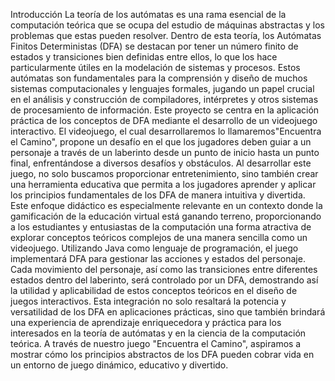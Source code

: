 Introducción
La teoría de los autómatas es una rama esencial de la computación teórica que se ocupa del estudio de máquinas abstractas y los problemas que estas pueden resolver. Dentro de esta teoría, los Autómatas Finitos Deterministas (DFA) se destacan por tener un número finito de estados y transiciones bien definidas entre ellos, lo que los hace particularmente útiles en la modelación de sistemas y procesos. Estos autómatas son fundamentales para la comprensión y diseño de muchos sistemas computacionales y lenguajes formales, jugando un papel crucial en el análisis y construcción de compiladores, intérpretes y otros sistemas de procesamiento de información. Este proyecto se centra en la aplicación práctica de los conceptos de DFA mediante el desarrollo de un videojuego interactivo.
El videojuego, el cual desarrollaremos lo llamaremos"Encuentra el Camino", propone un desafío en el que los jugadores deben guiar a un personaje a través de un laberinto desde un punto de inicio hasta un punto final, enfrentándose a diversos desafíos y obstáculos. Al desarrollar este juego, no solo buscamos proporcionar entretenimiento, sino también crear una herramienta educativa que permita a los jugadores aprender y aplicar los principios fundamentales de los DFA de manera intuitiva y divertida. Este enfoque didáctico es especialmente relevante en un contexto donde la gamificación de la educación virtual está ganando terreno, proporcionando a los estudiantes y entusiastas de la computación una forma atractiva de explorar conceptos teóricos complejos de una manera sencilla como un videojuego.
Utilizando Java como lenguaje de programación, el juego implementará DFA para gestionar las acciones y estados del personaje. Cada movimiento del personaje, así como las transiciones entre diferentes estados dentro del laberinto, será controlado por un DFA, demostrando así la utilidad y aplicabilidad de estos conceptos teóricos en el diseño de juegos interactivos. Esta integración no solo resaltará la potencia y versatilidad de los DFA en aplicaciones prácticas, sino que también brindará una experiencia de aprendizaje enriquecedora y práctica para los interesados en la teoría de autómatas y en la ciencia de la computación teórica. A través de nuestro juego "Encuentra el Camino", aspiramos a mostrar cómo los principios abstractos de los DFA pueden cobrar vida en un entorno de juego dinámico, educativo y divertido.
